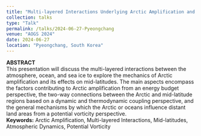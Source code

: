 ```yaml
---
title: "Multi-layered Interactions Underlying Arctic Amplification and Its Impact"
collection: talks
type: "Talk"
permalink: /talks/2024-06-27-Pyeongchang
venue: "AOGS 2024"
date: 2024-06-27
location: "Pyeongchang, South Korea"
---
```


**ABSTRACT**  
This presentation will discuss the multi-layered interactions between the atmosphere, ocean, and sea ice to explore the mechanics of Arctic amplification and its effects on mid-latitudes. The main aspects encompass the factors contributing to Arctic amplification from an energy budget perspective, the two-way connections between the Arctic and mid-latitude regions based on a dynamic and thermodynamic coupling perspective, and the general mechanisms by which the Arctic or oceans influence distant land areas from a potential vorticity perspective.  
**Keywords:** Arctic Amplification, Multi-layered Interactions, Mid-latitudes, Atmospheric Dynamics, Potential Vorticity


